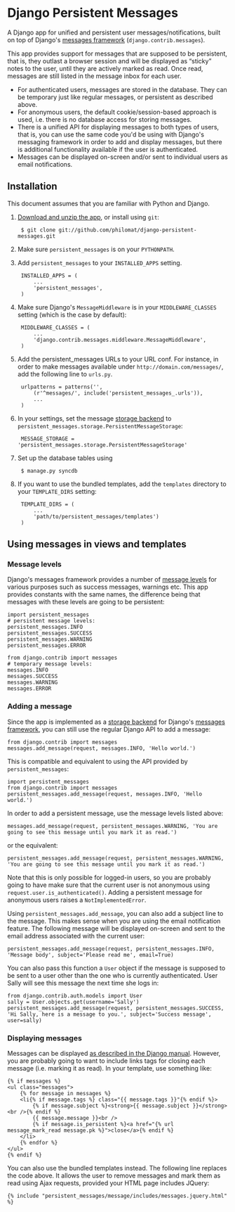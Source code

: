 Django Persistent Messages
==========================

A Django app for unified and persistent user messages/notifications, built on top of Django's [messages framework](http://docs.djangoproject.com/en/dev/ref/contrib/messages/) (`django.contrib.messages`).

This app provides support for messages that are supposed to be persistent, that is, they outlast a browser session and will be displayed as “sticky” notes to the user, until they are actively marked as read. Once read, messages are still listed in the message inbox for each user. 

* For authenticated users, messages are stored in the database. They can be temporary just like regular messages, or persistent as described above.
* For anonymous users, the default cookie/session-based approach is used, i.e. there is no database access for storing messages.
* There is a unified API for displaying messages to both types of users, that is, you can use the same code you'd be using with Django's messaging framework in order to add and display messages, but there is additional functionality available if the user is authenticated.
* Messages can be displayed on-screen and/or sent to individual users as email notifications.

Installation
------------

This document assumes that you are familiar with Python and Django.

1. [Download and unzip the app](http://github.com/philomat/django-persistent-messages/), or install using `git`:

        $ git clone git://github.com/philomat/django-persistent-messages.git

2. Make sure `persistent_messages` is on your `PYTHONPATH`.
3. Add `persistent_messages` to your `INSTALLED_APPS` setting.

        INSTALLED_APPS = (
            ...
            'persistent_messages',
        )

4. Make sure Django's `MessageMiddleware` is in your `MIDDLEWARE_CLASSES` setting (which is the case by default):

        MIDDLEWARE_CLASSES = (
            ...
            'django.contrib.messages.middleware.MessageMiddleware',
        )
 
5. Add the persistent_messages URLs to your URL conf. For instance, in order to make messages available under `http://domain.com/messages/`, add the following line to `urls.py`.

        urlpatterns = patterns('',
            (r'^messages/', include('persistent_messages_.urls')),
            ...
        )

6. In your settings, set the message [storage backend](http://docs.djangoproject.com/en/dev/ref/contrib/messages/#message-storage-backends) to `persistent_messages.storage.PersistentMessageStorage`:

        MESSAGE_STORAGE = 'persistent_messages.storage.PersistentMessageStorage'

7. Set up the database tables using 

	    $ manage.py syncdb

8. If you want to use the bundled templates, add the `templates` directory to your `TEMPLATE_DIRS` setting:

        TEMPLATE_DIRS = (
            ...
            'path/to/persistent_messages/templates')
        )


Using messages in views and templates
-------------------------------------

### Message levels ###

Django's messages framework provides a number of [message levels](http://docs.djangoproject.com/en/dev/ref/contrib/messages/#message-levels) for various purposes such as success messages, warnings etc. This app provides constants with the same names, the difference being that messages with these levels are going to be persistent:

    import persistent_messages
    # persistent message levels:
    persistent_messages.INFO 
    persistent_messages.SUCCESS 
    persistent_messages.WARNING
    persistent_messages.ERROR

    from django.contrib import messages
    # temporary message levels:
    messages.INFO 
    messages.SUCCESS 
    messages.WARNING
    messages.ERROR

### Adding a message ###

Since the app is implemented as a [storage backend](http://docs.djangoproject.com/en/dev/ref/contrib/messages/#message-storage-backends) for Django's [messages framework](http://docs.djangoproject.com/en/dev/ref/contrib/messages/), you can still use the regular Django API to add a message:

    from django.contrib import messages
    messages.add_message(request, messages.INFO, 'Hello world.')

This is compatible and equivalent to using the API provided by `persistent_messages`:

    import persistent_messages
    from django.contrib import messages
    persistent_messages.add_message(request, messages.INFO, 'Hello world.')

In order to add a persistent message, use the message levels listed above:

    messages.add_message(request, persistent_messages.WARNING, 'You are going to see this message until you mark it as read.')

or the equivalent:

    persistent_messages.add_message(request, persistent_messages.WARNING, 'You are going to see this message until you mark it as read.')
    
Note that this is only possible for logged-in users, so you are probably going to have make sure that the current user is not anonymous using `request.user.is_authenticated()`. Adding a persistent message for anonymous users raises a `NotImplementedError`.

Using `persistent_messages.add_message`, you can also add a subject line to the message. This makes sense when you are using the email notification feature. The following message will be displayed on-screen and sent to the email address associated with the current user:

    persistent_messages.add_message(request, persistent_messages.INFO, 'Message body', subject='Please read me', email=True)

You can also pass this function a `User` object if the message is supposed to be sent to a user other than the one who is currently authenticated. User Sally will see this message the next time she logs in:

    from django.contrib.auth.models import User
    sally = User.objects.get(username='Sally')
    persistent_messages.add_message(request, persistent_messages.SUCCESS, 'Hi Sally, here is a message to you.', subject='Success message', user=sally)

### Displaying messages ###

Messages can be displayed [as described in the Django manual](http://docs.djangoproject.com/en/dev/ref/contrib/messages/#displaying-messages). However, you are probably going to want to include links tags for closing each message (i.e. marking it as read). In your template, use something like:

    {% if messages %}
    <ul class="messages">
        {% for message in messages %}
        <li{% if message.tags %} class="{{ message.tags }}"{% endif %}>
            {% if message.subject %}<strong>{{ message.subject }}</strong><br />{% endif %}
            {{ message.message }}<br />
            {% if message.is_persistent %}<a href="{% url message_mark_read message.pk %}">close</a>{% endif %}
        </li>
        {% endfor %}
    </ul>
    {% endif %}

You can also use the bundled templates instead. The following line replaces the code above. It allows the user to remove messages and mark them as read using Ajax requests, provided your HTML page includes JQuery:

    {% include "persistent_messages/message/includes/messages.jquery.html" %}
